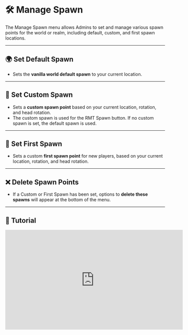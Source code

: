 # 🛠️ Manage Spawn

The Manage Spawn menu allows Admins to set and manage various spawn points for the world or realm, including default, custom, and first spawn locations.

---

## 🌍 Set Default Spawn

* Sets the **vanilla world default spawn** to your current location.

---

## 🎯 Set Custom Spawn

* Sets a **custom spawn point** based on your current location, rotation, and head rotation.
* The custom spawn is used for the RMT Spawn button. If no custom spawn is set, the default spawn is used.

---

## 🚀 Set First Spawn

* Sets a custom **first spawn point** for new players, based on your current location, rotation, and head rotation.

---

## ❌ Delete Spawn Points

* If a Custom or First Spawn has been set, options to **delete these spawns** will appear at the bottom of the menu.

---

## 🎥 Tutorial

<iframe width="560" height="315" src="https://www.youtube.com/embed/f9dQegArmWI?si=2GbN3llZR_8e_cgy&amp;start=352" title="Manage Spawn Tutorial" frameborder="0" allow="accelerometer; autoplay; clipboard-write; encrypted-media; gyroscope; picture-in-picture; web-share" referrerpolicy="strict-origin-when-cross-origin" allowfullscreen></iframe>

